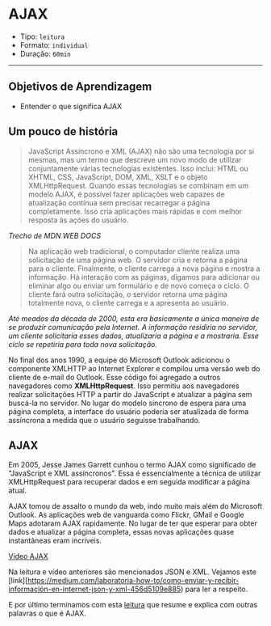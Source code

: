 # AJAX

- Tipo: `leitura`
- Formato: `individual`
- Duração: `60min`

***

## Objetivos de Aprendizagem

- Entender o que significa AJAX

## Um pouco de história

> JavaScript Assíncrono e XML (AJAX) não são uma tecnologia por si mesmas, mas
> um termo que descreve um novo modo de utilizar conjuntamente várias
> tecnologias existentes. Isso inclui: HTML ou XHTML, CSS, JavaScript, DOM, XML,
> XSLT e o objeto XMLHttpRequest. Quando essas tecnologias se combinam em um
> modelo AJAX, é possível fazer aplicações web capazes de atualização contínua
> sem precisar recarregar a página completamente. Isso cria aplicações mais
> rápidas e com melhor resposta às ações do usuário.

_Trecho de MDN WEB DOCS_

>Na aplicação web tradicional, o computador cliente realiza uma solicitação de
>uma página web. O servidor cria e retorna a página para o cliente. Finalmente,
>o cliente carrega a nova página e mostra a informação. Há interação com as
>páginas, digamos para adicionar ou eliminar algo ou enviar um formulário e de
>novo começa o ciclo. O cliente fará outra solicitação, o servidor retorna uma
>página totalmente nova, o cliente carrega e a apresenta ao usuário.

_Até meados da década de 2000, esta era basicamente a única maneira de se
produzir comunicação pela Internet. A informação residiria no servidor, um
cliente solicitaria esses dados, atualizaria a página e a mostraria. Esse ciclo
se repetiria para toda nova solicitação._

No final dos anos 1990, a equipe do Microsoft Outlook adicionou o componente
XMLHTTP ao Internet Explorer e compilou uma versão web do cliente de e-mail do
Outlook. Esse código foi agregado a outros navegadores como **XMLHttpRequest**.
Isso permitiu aos navegadores realizar solicitações HTTP a partir do JavaScript
e atualizar a página sem buscá-la no servidor. No lugar do modelo síncrono de
espera para uma página completa, a interface do usuário poderia ser atualizada
de forma assíncrona a medida que o usuário seguisse trabalhando.

## AJAX

Em 2005, Jesse James Garrett cunhou o termo AJAX como significado de "JavaScript
e XML assíncronos". Essa é essencialmente a técnica de utilizar XMLHttpRequest
para recuperar dados e em seguida modificar a página atual.

AJAX tomou de assalto o mundo da web, indo muito mais além do Microsoft Outlook.
As aplicações web de vanguarda como Flickr, GMail e Google Maps adotaram AJAX
rapidamente. No lugar de ter que esperar para obter dados e atualizar a página
completa, essas novas aplicações quase instantâneas eram incríveis.

[Video AJAX](https://www.youtube.com/watch?v=_ybgWmSCAu8)

Na leitura e vídeo anteriores são mencionados JSON e XML. Vejamos este
[link][https://medium.com/laboratoria-how-to/como-enviar-y-recibir-información-en-internet-json-y-xml-456d5109e885)
para ler a respeito.

E por último terminamos com esta
[leitura](https://medium.com/laboratoria-how-to/entendiendo-como-funciona-el-internet-parte-ajax-c993f9802e72)
que resume e explica com outras palavras o que é AJAX.
